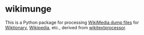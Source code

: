 # wikimunge

This is a Python package for processing
[WikiMedia dump files](https://dumps.wikimedia.org) for
[Wiktionary](https://www.wiktionary.org),
[Wikipedia](https://www.wikipedia.org), etc., derived from
[wikitextprocessor](https://github.com/tatuylonen/wikitextprocessor).
